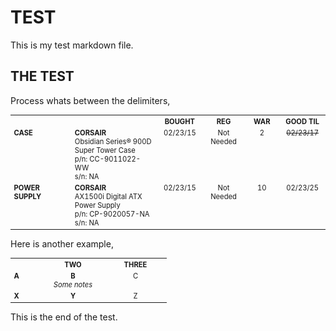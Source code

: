 # TEST

This is my test markdown file.

## THE TEST

Process whats between the delimiters,

<table style="font-size:.8em">
  <!-- COLUMN WIDTHS -->
  <col width="200">
  <col width="300">
  <col width="100">
  <col width="100">
  <col width="100">
  <col width="100">
<!-- HEADING ROW -->
  <tr>
    <th></th>
    <th></th>
    <th>BOUGHT</th>
    <th>REG</th>
    <th>WAR</th>
    <th>GOOD TIL</th>
  </tr>
  <!-- ROW -->
  <tr>
    <td  align="left" valign="top">
      <b>CASE</b>
    </td>
    <td  align="left" valign="top">
      <b>CORSAIR</b><br>
      Obsidian Series® 900D Super Tower Case<br>
      p/n: CC-9011022-WW<br>
      s/n: NA<br>
    </td>
    <td  align="center" valign="top">
      02/23/15
    </td>
    <td  align="center" valign="top">
      Not Needed
    </td>
    <td  align="center" valign="top">
      2
    </td>
    <td  align="center" valign="top">
      <s>02/23/17</s>
    </td>
  </tr>
  <!-- ROW -->
  <tr>
    <td  align="left" valign="top">
      <b>POWER SUPPLY</b>
    </td>
    <td  align="left" valign="top">
      <b>CORSAIR</b><br>
      AX1500i Digital ATX Power Supply<br>
      p/n: CP-9020057-NA<br>
      s/n: NA<br>
    </td>
    <td  align="center" valign="top">
      02/23/15
    </td>
    <td  align="center" valign="top">
      Not Needed
    </td>
    <td  align="center" valign="top">
      10
    </td>
    <td  align="center" valign="top">
      02/23/25
    </td>
  </tr>
</table>

Here is another example,

<table style="font-size:.8em">
  <!-- COLUMN WIDTHS -->
  <col width="50">
  <col width="100">
  <col width="100">
<!-- HEADING ROW -->
  <tr>
    <th></th>
    <th>TWO</th>
    <th>THREE</th>
  </tr>
  <!-- ROW -->
  <tr>
    <td  align="left" valign="top">
      <b>A</b>
    </td>
    <td  align="center" valign="top">
      <b>B</b><br>
      <i>Some notes</i><br>
    </td>
    <td  align="center" valign="top">
      C
    </td>
  </tr>
  <!-- ROW -->
  <tr>
    <td  align="left" valign="top">
      <b>X</b>
    </td>
    <td  align="center" valign="top">
      <b>Y</b>
    </td>
    <td  align="center" valign="top">
      Z
    </td>
  </tr>
</table>

This is the end of the test.
